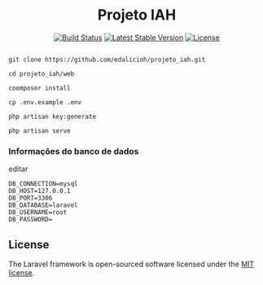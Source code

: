 <h1 align="center">Projeto IAH</h1>

<p align="center">
<a href="https://travis-ci.org/laravel/framework"><img src="https://travis-ci.org/laravel/framework.svg" alt="Build Status"></a>
<a href="https://packagist.org/packages/laravel/framework"><img src="https://img.shields.io/packagist/v/laravel/framework" alt="Latest Stable Version"></a>
<a href="https://packagist.org/packages/laravel/framework"><img src="https://img.shields.io/packagist/l/laravel/framework" alt="License"></a>
</p>

```shell

git clone https://github.com/edalicioh/projeto_iah.git

cd projeto_iah/web

coomposer install

cp .env.example .env

php artisan key:generate

php artisan serve

```

### Informações do banco de dados

editar
```
DB_CONNECTION=mysql
DB_HOST=127.0.0.1
DB_PORT=3306
DB_DATABASE=laravel
DB_USERNAME=root
DB_PASSWORD=
```

## License

The Laravel framework is open-sourced software licensed under the [MIT license](https://opensource.org/licenses/MIT).
